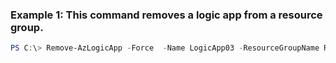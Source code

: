 ### Example 1: This command removes a logic app from a resource group.
```powershell
PS C:\> Remove-AzLogicApp -Force  -Name LogicApp03 -ResourceGroupName ResourceGroup11
```

